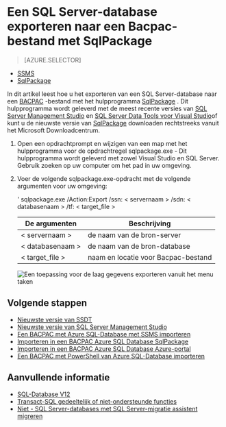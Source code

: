 <properties
   pageTitle="Een SQL Server-database exporteren naar een Bacpac-bestand met SqlPackage | Microsoft Azure"
   description="Microsoft Azure SQL-Database, databasemigratie database exporteren, Bacpac-bestand, sqlpackage exporteren"
   services="sql-database"
   documentationCenter=""
   authors="CarlRabeler"
   manager="jhubbard"
   editor=""/>

<tags
   ms.service="sql-database"
   ms.devlang="NA"
   ms.topic="article"
   ms.tgt_pltfrm="NA"
   ms.workload="sqldb-migrate"
   ms.date="08/24/2016"
   ms.author="carlrab"/>

# <a name="export-a-sql-server-database-to-a-bacpac-file-using-sqlpackage"></a>Een SQL Server-database exporteren naar een Bacpac-bestand met SqlPackage

> [AZURE.SELECTOR]
- [SSMS](sql-database-cloud-migrate-compatible-export-bacpac-ssms.md)
- [SqlPackage](sql-database-cloud-migrate-compatible-export-bacpac-sqlpackage.md)

In dit artikel leest hoe u het exporteren van een SQL Server-database naar een [BACPAC](https://msdn.microsoft.com/library/ee210546.aspx#Anchor_4) -bestand met het hulpprogramma [SqlPackage](https://msdn.microsoft.com/library/hh550080.aspx) . Dit hulpprogramma wordt geleverd met de meest recente versies van [SQL Server Management Studio](https://msdn.microsoft.com/library/mt238290.aspx) en [SQL Server Data Tools voor Visual Studio](https://msdn.microsoft.com/library/mt204009.aspx)of kunt u de nieuwste versie van [SqlPackage](https://www.microsoft.com/en-us/download/details.aspx?id=53876) downloaden rechtstreeks vanuit het Microsoft Downloadcentrum.

1. Open een opdrachtprompt en wijzigen van een map met het hulpprogramma voor de opdrachtregel sqlpackage.exe - Dit hulpprogramma wordt geleverd met zowel Visual Studio en SQL Server. Gebruik zoeken op uw computer om het pad in uw omgeving.
2. Voer de volgende sqlpackage.exe-opdracht met de volgende argumenten voor uw omgeving:

    ' sqlpackage.exe /Action:Export /ssn: < servernaam > /sdn: < databasenaam > /tf: < target_file >

  	| De argumenten  | Beschrijving  |
  	|---|---|
  	| < servernaam >  | de naam van de bron-server  |
  	| < databasenaam >  | de naam van de bron-database  |
  	| < target_file >  | naam en locatie voor Bacpac-bestand  |

    ![Een toepassing voor de laag gegevens exporteren vanuit het menu taken](./media/sql-database-cloud-migrate/TestForCompatibilityUsingSQLPackage01b.png)

## <a name="next-steps"></a>Volgende stappen

- [Nieuwste versie van SSDT](https://msdn.microsoft.com/library/mt204009.aspx)
- [Nieuwste versie van SQL Server Management Studio](https://msdn.microsoft.com/library/mt238290.aspx)
- [Een BACPAC met Azure SQL-Database met SSMS importeren](sql-database-cloud-migrate-compatible-import-bacpac-ssms.md)
- [Importeren in een BACPAC Azure SQL Database SqlPackage](sql-database-cloud-migrate-compatible-import-bacpac-sqlpackage.md)
- [Importeren in een BACPAC Azure SQL Database Azure-portal](sql-database-import.md)
- [Een BACPAC met PowerShell van Azure SQL-Database importeren](sql-database-import-powershell.md)

## <a name="additional-resources"></a>Aanvullende informatie

- [SQL-Database V12](sql-database-v12-whats-new.md)
- [Transact-SQL gedeeltelijk of niet-ondersteunde functies](sql-database-transact-sql-information.md)
- [Niet - SQL Server-databases met SQL Server-migratie assistent migreren](http://blogs.msdn.com/b/ssma/)
